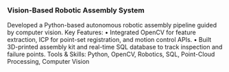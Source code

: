 ### Vision-Based Robotic Assembly System

Developed a Python-based autonomous robotic assembly pipeline guided by computer vision.
Key Features:
•	Integrated OpenCV for feature extraction, ICP for point-set registration, and motion control APIs.
•	Built 3D-printed assembly kit and real-time SQL database to track inspection and failure points.
Tools & Skills: Python, OpenCV, Robotics, SQL, Point-Cloud Processing, Computer Vision

